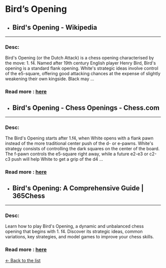 # Bird’s Opening
- ## **Bird's Opening - Wikipedia** 

---
### Desc: 
 Bird's Opening (or the Dutch Attack) is a chess opening characterised by the move: 1. f4. Named after 19th century English player Henry Bird, Bird's opening is a standard flank opening. White's strategic ideas involve control of the e5-square, offering good attacking chances at the expense of slightly weakening their own kingside. Black may ... 
### Read more : [here](https://en.wikipedia.org/wiki/Bird's_Opening) 
- ## **Bird's Opening - Chess Openings - Chess.com** 

---
### Desc: 
 The Bird's Opening starts after 1.f4, when White opens with a flank pawn instead of the more traditional center push of the d- or e-pawns. White's strategy consists of controlling the dark squares on the center of the board. The f-pawn controls the e5-square right away, while a future e2-e3 or c2-c3 push will help White to get a grip of the d4 ... 
### Read more : [here](https://www.chess.com/openings/Birds-Opening) 
- ## **Bird's Opening: A Comprehensive Guide | 365Chess** 

---
### Desc: 
 Learn how to play Bird's Opening, a dynamic and unbalanced chess opening that begins with 1. f4. Discover its strategic ideas, common variations, key strategies, and model games to improve your chess skills. 
### Read more : [here](https://www.365chess.com/chess-openings/Birds-Opening) 


[← Back to the list](../chess-openings.md)
